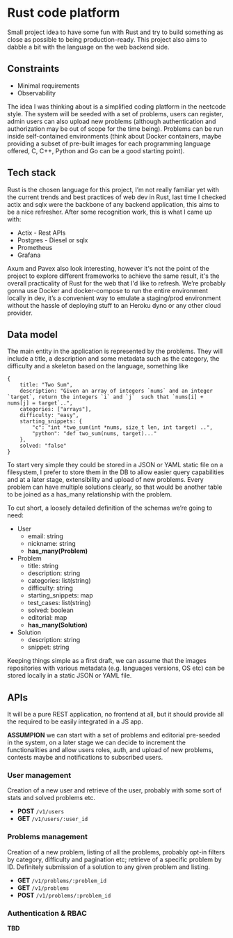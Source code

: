 Rust code platform
===========================

Small project idea to have some fun with Rust and try to build something as
close as possible to being production-ready. This project also aims to dabble a
bit with the language on the web backend side.

## Constraints

- Minimal requirements
- Observability

The idea I was thinking about is a simplified coding platform in the neetcode
style. The system will be seeded with a set of problems, users can register,
admin users can also upload new problems (although authentication and
authorization may be out of scope for the time being). Problems can be run
inside self-contained environments (think about Docker containers, maybe
providing a subset of pre-built images for each programming language offered,
C, C++, Python and Go can be a good starting point).

## Tech stack

Rust is the chosen language for this project, I’m not really familiar yet with
the current trends and best practices of web dev in Rust, last time I checked
actix and sqlx were the backbone of any backend application, this aims to be a
nice refresher. After some recognition work, this is what I came up with:

- Actix - Rest APIs
- Postgres - Diesel or sqlx
- Prometheus
- Grafana

Axum and Pavex also look interesting, however it's not the point of the project
to explore different frameworks to achieve the same result, it's the overall
practicality of Rust for the web that I'd like to refresh.
We’re probably gonna use Docker and docker-compose to run the entire
environment locally in dev, it’s a convenient way to emulate a staging/prod
environment without the hassle of deploying stuff to an Heroku dyno or any
other cloud provider.

## Data model

The main entity in the application is represented by the problems. They will
include a title, a description and some metadata such as the category, the
difficulty and a skeleton based on the language, something like

```
{
    title: "Two Sum",
    description: "Given an array of integers `nums` and an integer `target`, return the integers `i` and `j`  such that `nums[i] + nums[j] = target`..",
    categories: ["arrays"],
    difficulty: "easy",
    starting_snippets: {
        "c": "int *two_sum(int *nums, size_t len, int target) ..",
        "python": "def two_sum(nums, target)..."
    },
    solved: "false"
}
```

To start very simple they could be stored in a JSON or YAML static file on a
filesystem, I prefer to store them in the DB to allow easier query capabilities
and at a later stage, extensibility and upload of new problems. Every problem
can have multiple solutions clearly, so that would be another table to be
joined as a has_many relationship with the problem.

To cut short, a loosely detailed definition of the schemas we’re going to need:

- User
    - email: string
    - nickname: string
    - **has_many(Problem)**
- Problem
    - title: string
    - description: string
    - categories: list(string)
    - difficulty: string
    - starting_snippets: map
    - test_cases: list(string)
    - solved: boolean
    - editorial: map
    - **has_many(Solution)**
- Solution
    - description: string
    - snippet: string

Keeping things simple as a first draft, we can assume that the images
repositories with various metadata (e.g. languages versions, OS etc) can be
stored locally in a static JSON or YAML file.

## APIs

It will be a pure REST application, no frontend at all, but it should provide
all the required to be easily integrated in a JS app.

**ASSUMPION** we can start with a set of problems and editorial pre-seeded in the
system, on a later stage we can decide to increment the functionalities and
allow users roles, auth, and upload of new problems, contests maybe and
notifications to subscribed users.

### User management

Creation of a new user and retrieve of the user, probably with some sort of
stats and solved problems etc.

- **POST** `/v1/users`
- **GET** `/v1/users/:user_id`

### Problems management

Creation of a new problem, listing of all the problems, probably opt-in filters
by category, difficulty and pagination etc; retrieve of a specific problem by
ID. Definitely submission of a solution to any given problem and listing.

- **GET** `/v1/problems/:problem_id`
- **GET** `/v1/problems`
- **POST** `/v1/problems/:problem_id`

### Authentication & RBAC

**TBD**
